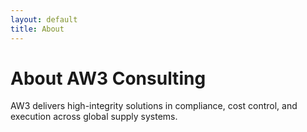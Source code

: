 ```yaml
---
layout: default
title: About
---
```


# About AW3 Consulting

AW3 delivers high-integrity solutions in compliance, cost control, and execution across global supply systems.
